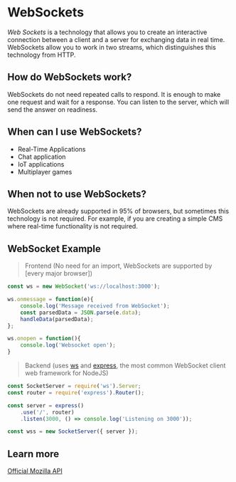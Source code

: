 # WebSockets

*Web Sockets* is a technology that allows you to create an interactive connection between a client and a server for exchanging data in real time. WebSockets allow you to work in two streams, which distinguishes this technology from HTTP.

## How do WebSockets work?

WebSockets do not need repeated calls to respond. It is enough to make one request and wait for a response. You can listen to the server, which will send the answer on readiness.

## When can I use WebSockets?

* Real-Time Applications
* Chat application
* IoT applications
* Multiplayer games


## When not to use WebSockets?

WebSockets are already supported in 95% of browsers, but sometimes this technology is not required. For example, if you are creating a simple CMS where real-time functionality is not required.

## WebSocket Example
> Frontend (No need for an import, WebSockets are supported by [every major browser])
```javascript
const ws = new WebSocket('ws://localhost:3000');

ws.onmessage = function(e){
    console.log('Message received from WebSocket');
    const parsedData = JSON.parse(e.data);
    handleData(parsedData);
};

ws.onopen = function(){
    console.log('Websocket open');
}
```

> Backend (uses [ws](https://github.com/websockets/ws) and [express](https://expressjs.com/), the most common WebSocket client web framework for NodeJS)
```javascript
const SocketServer = require('ws').Server;
const router = require('express').Router();

const server = express()
    .use('/', router)
    .listen(3000, () => console.log('Listening on 3000'));

const wss = new SocketServer({ server });
```

## Learn more
[Official Mozilla API](https://developer.mozilla.org/en-US/docs/Web/API/WebSockets_API)
